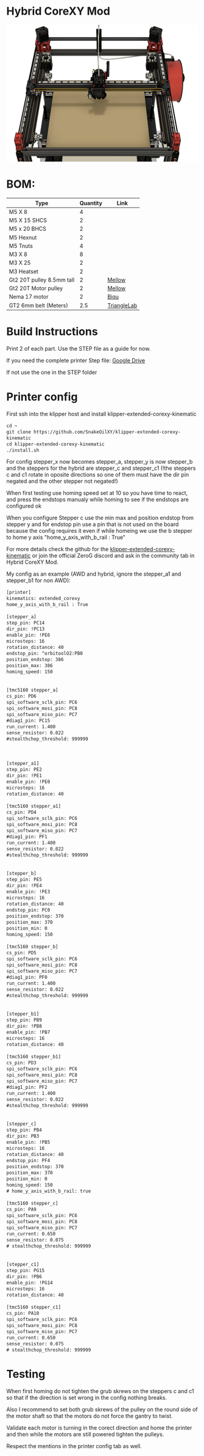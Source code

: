 # Hybrid CoreXY Mod

![Full Assembly](IMAGES/Full_Assembly_5Plus.png)

# BOM:
| Type | Quantity | Link |
| --- | --- | --- |
| M5 X 8 | 4 |  |
| M5 X 15 SHCS | 2 |  |
| M5 x 20 BHCS | 2 |  |
| M5 Hexnut | 2 |  |
| M5 Tnuts | 4 |  |
| M3 X 8 | 8 |  |
| M3 X 25 | 2 |  |
| M3 Heatset | 2 |  |
| Gt2 20T pulley 8.5mm tall| 2 | [Mellow](https://www.aliexpress.com/item/1005004374407134.html?spm=a2g0o.order_list.order_list_main.24.6d0d1802Vq3rAU) |
| Gt2 20T Motor pulley| 2 | [Mellow](https://www.aliexpress.com/item/33023279793.html?spm=a2g0o.order_list.order_list_main.16.6d0d1802Vq3rAU) |
| Nema 17 motor | 2 | [Biqu](https://biqu.equipment/products/ldo-42sth48-2504ac-reva-motor-driver?variant=39991585636450) |
| GT2 6mm belt (Meters) | 2.5 | [TriangleLab](https://www.aliexpress.com/item/1005006507781085.html?spm=a2g0o.detail.pcDetailTopMoreOtherSeller.10.79e84373z6VzLP&gps-id=pcDetailTopMoreOtherSeller&scm=1007.40000.327270.0&scm_id=1007.40000.327270.0&scm-url=1007.40000.327270.0&pvid=05219372-ecd3-419b-a10a-51f408bfd315&_t=gps-id:pcDetailTopMoreOtherSeller,scm-url:1007.40000.327270.0,pvid:05219372-ecd3-419b-a10a-51f408bfd315,tpp_buckets:668%232846%238111%231996&pdp_npi=4%40dis%21RON%2137.39%2137.39%21%21%218.07%218.07%21%40210384b217284195399182611e3468%2112000037754698142%21rec%21RO%21921752181%21XZ&utparam-url=scene%3ApcDetailTopMoreOtherSeller%7Cquery_from%3A) |

# Build Instructions

Print 2 of each part.
Use the STEP file as a guide for now.

If you need the complete printer Step file:
[Google Drive](https://drive.google.com/drive/folders/1JWK472jU93EAyBIhbbjy0hZeC85UmXEd?usp=sharing)

If not use the one in the STEP folder


# Printer config

First ssh into the klipper host and install klipper-extended-corexy-kinematic
```
cd ~
git clone https://github.com/SnakeOilXY/klipper-extended-corexy-kinematic
cd klipper-extended-corexy-kinematic
./install.sh
```
For config stepper_x now becomes stepper_a, stepper_y is now stepper_b and the steppers for the hybrid are stepper_c and stepper_c1 (!the steppers c and c1 rotate in oposite directions so one of them must have the dir pin negated and the other stepper not negated!)

When first testing use homing speed set at 10 so you have time to react, and press the endstops manualy while homing to see if the endstops are configured ok

When you configure Stepper c use the min max and position endstop from stepper y and for endstop pin use a pin that is not used on the board because the config requires it even if while homeing we use the b stepper to home y axis "home_y_axis_with_b_rail : True" 

For more details check the github for the [klipper-extended-corexy-kinematic](https://github.com/SnakeOilXY/klipper-extended-corexy-kinematic)
or join the official ZeroG discord and ask in the community tab in Hybrid CoreXY Mod.

My config as an example (AWD and hybrid, ignore the stepper_a1 and stepper_b1 for non AWD):
```
[printer]
kinematics: extended_corexy
home_y_axis_with_b_rail : True

[stepper_a]
step_pin: PC14
dir_pin: !PC13
enable_pin: !PE6
microsteps: 16
rotation_distance: 40
endstop_pin: ^orbitoolO2:PB0
position_endstop: 386
position_max: 386
homing_speed: 150


[tmc5160 stepper_a]
cs_pin: PD6
spi_software_sclk_pin: PC6
spi_software_mosi_pin: PC8
spi_software_miso_pin: PC7
#diag1_pin: PC15
run_current: 1.400
sense_resistor: 0.022
#stealthchop_threshold: 999999



[stepper_a1]
step_pin: PE2
dir_pin: !PE1
enable_pin: !PE0
microsteps: 16
rotation_distance: 40

[tmc5160 stepper_a1] 
cs_pin: PD4
spi_software_sclk_pin: PC6
spi_software_mosi_pin: PC8
spi_software_miso_pin: PC7
#diag1_pin: PF1
run_current: 1.400
sense_resistor: 0.022
#stealthchop_threshold: 999999


[stepper_b]
step_pin: PE5
dir_pin: !PE4
enable_pin: !PE3
microsteps: 16
rotation_distance: 40
endstop_pin: PC0
position_endstop: 370
position_max: 370
position_min: 0
homing_speed: 150

[tmc5160 stepper_b]
cs_pin: PD5
spi_software_sclk_pin: PC6
spi_software_mosi_pin: PC8
spi_software_miso_pin: PC7
#diag1_pin: PF0
run_current: 1.400
sense_resistor: 0.022
#stealthchop_threshold: 999999


[stepper_b1]
step_pin: PB9
dir_pin: !PB8
enable_pin: !PB7
microsteps: 16
rotation_distance: 40

[tmc5160 stepper_b1] 
cs_pin: PD3
spi_software_sclk_pin: PC6
spi_software_mosi_pin: PC8
spi_software_miso_pin: PC7
#diag1_pin: PF2
run_current: 1.400
sense_resistor: 0.022
#stealthchop_threshold: 999999


[stepper_c]
step_pin: PB4
dir_pin: PB3
enable_pin: !PB5
microsteps: 16
rotation_distance: 40
endstop_pin: PF4
position_endstop: 370
position_max: 370
position_min: 0
homing_speed: 150
# home_y_axis_with_b_rail: true

[tmc5160 stepper_c]
cs_pin: PA9
spi_software_sclk_pin: PC6
spi_software_mosi_pin: PC8
spi_software_miso_pin: PC7
run_current: 0.650
sense_resistor: 0.075
# stealthchop_threshold: 999999


[stepper_c1]
step_pin: PG15
dir_pin: !PB6
enable_pin: !PG14
microsteps: 16
rotation_distance: 40

[tmc5160 stepper_c1]
cs_pin: PA10
spi_software_sclk_pin: PC6
spi_software_mosi_pin: PC8
spi_software_miso_pin: PC7
run_current: 0.650
sense_resistor: 0.075
# stealthchop_threshold: 999999
```

# Testing

When first homing do not tighten the grub skrews on the steppers c and c1 so that if the direction is set wrong in the config nothing breaks.

Also I recommend to set both grub skrews of the pulley on the round side of the motor shaft so that the motors do not force the gantry to twist.

Validate each motor is turning in the corect direction and home the printer and then while the motors are still powered tighten the pulleys.


Respect the mentions in the printer config tab as well.
